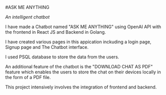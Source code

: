 #ASK ME ANYTHING

*An intelligent chatbot*

I have made a Chatbot named "ASK ME ANYTHING" using OpenAI API with the frontend in React JS and Backend in Golang. 

I have created various pages in this appication inckuding a login page, Signup page and The Chatbot interface.

I used PSQL database to store the data from the users.

An additional feature of the chatbot is the "DOWNLOAD CHAT AS PDF" feature which enables the users to store the chat on their devices locally in the form of a PDF file.

This project intensively involves the integration of frontend and backend.
